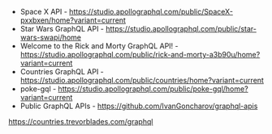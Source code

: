 
* Space X API - https://studio.apollographql.com/public/SpaceX-pxxbxen/home?variant=current
* Star Wars GraphQL API - https://studio.apollographql.com/public/star-wars-swapi/home
* Welcome to the Rick and Morty GraphQL API! - https://studio.apollographql.com/public/rick-and-morty-a3b90u/home?variant=current
* Countries GraphQL API  - https://studio.apollographql.com/public/countries/home?variant=current
* poke-gql - https://studio.apollographql.com/public/poke-gql/home?variant=current
* Public GraphQL APIs - https://github.com/IvanGoncharov/graphql-apis


https://countries.trevorblades.com/graphql

